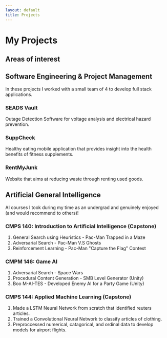 ```yaml
---
layout: default
title: Projects
---
```

# My Projects

## Areas of interest

## Software Engineering & Project Management
In these projects I worked with a small team of 4 to develop full stack applications.

### SEADS Vault
Outage Detection Software for voltage analysis and electrical hazard prevention.

### SuppCheck
Healthy eating mobile application that provides insight into the health benefits of fitness supplements. 

### RentMyJunk
Website that aims at reducing waste through renting used goods.

## Artificial General Intelligence
AI courses I took during my time as an undergrad and genuinely enjoyed (and would recommend to others)!

### CMPS 140: Introduction to Artificial Intelligence (Capstone)
1. General Search using Heuristics - Pac-Man Trapped in a Maze
2. Adversarial Search - Pac-Man V.S Ghosts
3. Reinforcement Learning - Pac-Man "Capture the Flag" Contest

### CMPM 146: Game AI 
1. Adversarial Search - Space Wars 
2. Procedural Content Generation - SMB Level Generator (Unity)
3. Boo M-AI-TES - Developed Enemy AI for a Party Game (Unity)

### CMPS 144: Applied Machine Learning (Capstone)
1. Made a LSTM Neural Network from scratch that identified reuters articles.
2. Trained a Convolutional Neural Network to classify articles of clothing.
3. Preproccessed numerical, catagorical, and ordinal data to develop models for airport flights.

<!-- This is pretty much a short and sweet sitemap that is used for collection naming. Will change in the future. -->


